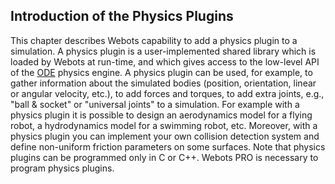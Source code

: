 ## Introduction of the Physics Plugins

This chapter describes Webots capability to add a physics plugin to a simulation.
A physics plugin is a user-implemented shared library which is loaded by Webots at run-time, and which gives access to the low-level API of the [ODE](http://www.ode.org) physics engine.
A physics plugin can be used, for example, to gather information about the simulated bodies (position, orientation, linear or angular velocity, etc.), to add forces and torques, to add extra joints, e.g., "ball & socket" or "universal joints" to a simulation.
For example with a physics plugin it is possible to design an aerodynamics model for a flying robot, a hydrodynamics model for a swimming robot, etc.
Moreover, with a physics plugin you can implement your own collision detection system and define non-uniform friction parameters on some surfaces.
Note that physics plugins can be programmed only in C or C++.
Webots PRO is necessary to program physics plugins.
